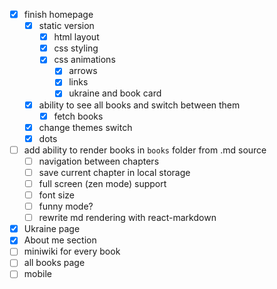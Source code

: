 - [x] finish homepage
  - [x] static version
    - [x] html layout
    - [x] css styling
    - [x] css animations
      - [x] arrows
      - [x] links
      - [x] ukraine and book card
  - [x] ability to see all books and switch between them 
    - [x] fetch books
  - [x] change themes switch
  - [x] dots
- [ ] add ability to render books in `books` folder from .md source
  - [ ] navigation between chapters
  - [ ] save current chapter in local storage
  - [ ] full screen (zen mode) support
  - [ ] font size
  - [ ] funny mode?
  - [ ] rewrite md rendering with react-markdown
- [x] Ukraine page
- [x] About me section
- [ ] miniwiki for every book
- [ ] all books page
- [ ] mobile
